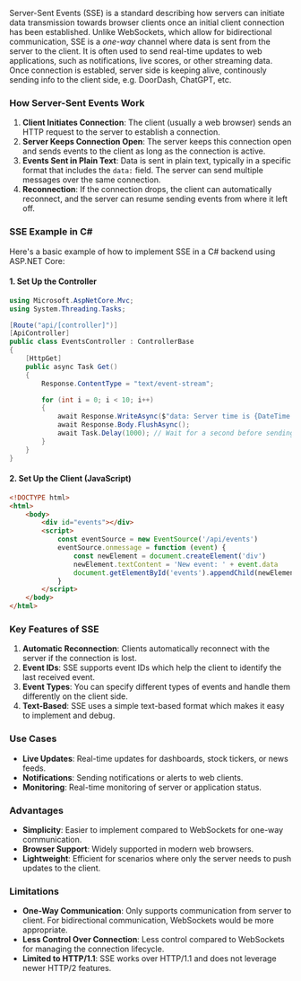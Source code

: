 Server-Sent Events (SSE) is a standard describing how servers can initiate data transmission towards browser clients once an initial client connection has been established. Unlike WebSockets, which allow for bidirectional communication, SSE is a <i>one-way</i> channel where data is sent from the server to the client. It is often used to send real-time updates to web applications, such as notifications, live scores, or other streaming data. Once connection is establed, server side is keeping alive, continously sending
info to the client side, e.g. DoorDash, ChatGPT, etc.

### How Server-Sent Events Work

1. **Client Initiates Connection**: The client (usually a web browser) sends an HTTP request to the server to establish a connection.
2. **Server Keeps Connection Open**: The server keeps this connection open and sends events to the client as long as the connection is active.
3. **Events Sent in Plain Text**: Data is sent in plain text, typically in a specific format that includes the `data:` field. The server can send multiple messages over the same connection.
4. **Reconnection**: If the connection drops, the client can automatically reconnect, and the server can resume sending events from where it left off.

### SSE Example in C#

Here's a basic example of how to implement SSE in a C# backend using ASP.NET Core:

#### 1. Set Up the Controller

```csharp
using Microsoft.AspNetCore.Mvc;
using System.Threading.Tasks;

[Route("api/[controller]")]
[ApiController]
public class EventsController : ControllerBase
{
    [HttpGet]
    public async Task Get()
    {
        Response.ContentType = "text/event-stream";

        for (int i = 0; i < 10; i++)
        {
            await Response.WriteAsync($"data: Server time is {DateTime.Now}\n\n");
            await Response.Body.FlushAsync();
            await Task.Delay(1000); // Wait for a second before sending the next event
        }
    }
}
```

#### 2. Set Up the Client (JavaScript)

```html
<!DOCTYPE html>
<html>
	<body>
		<div id="events"></div>
		<script>
			const eventSource = new EventSource('/api/events')
			eventSource.onmessage = function (event) {
				const newElement = document.createElement('div')
				newElement.textContent = 'New event: ' + event.data
				document.getElementById('events').appendChild(newElement)
			}
		</script>
	</body>
</html>
```

### Key Features of SSE

1. **Automatic Reconnection**: Clients automatically reconnect with the server if the connection is lost.
2. **Event IDs**: SSE supports event IDs which help the client to identify the last received event.
3. **Event Types**: You can specify different types of events and handle them differently on the client side.
4. **Text-Based**: SSE uses a simple text-based format which makes it easy to implement and debug.

### Use Cases

- **Live Updates**: Real-time updates for dashboards, stock tickers, or news feeds.
- **Notifications**: Sending notifications or alerts to web clients.
- **Monitoring**: Real-time monitoring of server or application status.

### Advantages

- **Simplicity**: Easier to implement compared to WebSockets for one-way communication.
- **Browser Support**: Widely supported in modern web browsers.
- **Lightweight**: Efficient for scenarios where only the server needs to push updates to the client.

### Limitations

- **One-Way Communication**: Only supports communication from server to client. For bidirectional communication, WebSockets would be more appropriate.
- **Less Control Over Connection**: Less control compared to WebSockets for managing the connection lifecycle.
- **Limited to HTTP/1.1**: SSE works over HTTP/1.1 and does not leverage newer HTTP/2 features.
